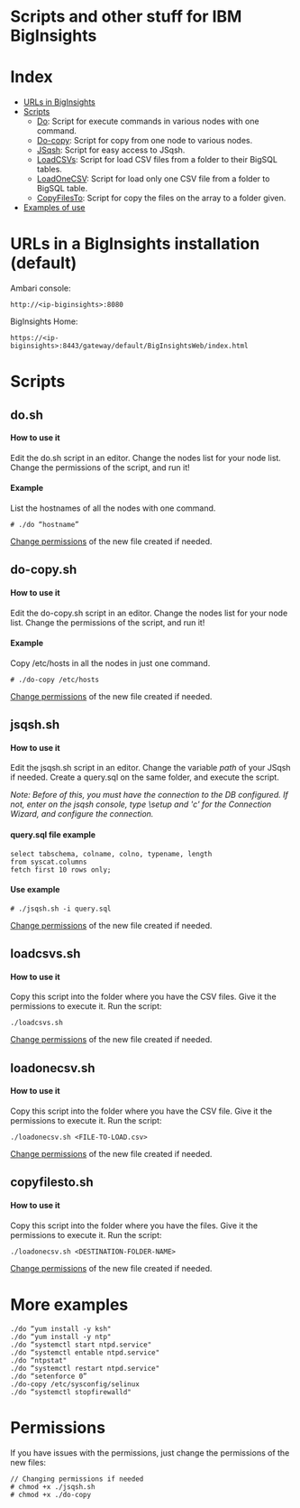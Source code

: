Scripts and other stuff for IBM BigInsights
========================================

# Index

- [URLs in BigInsights](#urls-in-a-biginsights-installation-default)
- [Scripts](#scripts)
    - [Do](#dosh): Script for execute commands in various nodes with one command.
    - [Do-copy](#do-copysh): Script for copy from one node to various nodes.
    - [JSqsh](#jsqshsh): Script for easy access to JSqsh.
    - [LoadCSVs](#loadcsvs): Script for load CSV files from a folder to their BigSQL tables.
    - [LoadOneCSV](#loadonecsv): Script for load only one CSV file from a folder to BigSQL table.
    - [CopyFilesTo](#copyfilesto): Script for copy the files on the array to a folder given.
- [Examples of use](#more-examples)


# URLs in a BigInsights installation (default)
Ambari console:
```
http://<ip-biginsights>:8080
```

BigInsights Home:
```
https://<ip-biginsights>:8443/gateway/default/BigInsightsWeb/index.html
```


# Scripts


## do.sh
#### How to use it
Edit the do.sh script in an editor. Change the nodes list for your node list. Change the permissions of the script, and run it!

#### Example
List the hostnames of all the nodes with one command.
```
# ./do “hostname”
```

[Change permissions](#permissions) of the new file created if needed.

## do-copy.sh
#### How to use it
Edit the do-copy.sh script in an editor. Change the nodes list for your node list. Change the permissions of the script, and run it!

#### Example
Copy /etc/hosts in all the nodes in just one command.
```
# ./do-copy /etc/hosts
```

[Change permissions](#permissions) of the new file created if needed.

## jsqsh.sh
#### How to use it
Edit the jsqsh.sh script in an editor. Change the variable _path_ of your JSqsh if needed. Create a query.sql on the same folder, and execute the script.

_Note: Before of this, you must have the connection to the DB configured. If not, enter on the jsqsh console, type \setup and 'c' for the Connection Wizard, and configure the connection._

#### query.sql file example
```
select tabschema, colname, colno, typename, length
from syscat.columns
fetch first 10 rows only;
```
#### Use example
```
# ./jsqsh.sh -i query.sql
```

[Change permissions](#permissions) of the new file created if needed.


## loadcsvs.sh
#### How to use it
Copy this script into the folder where you have the CSV files. Give it the permissions to execute it.
Run the script:
```
./loadcsvs.sh
```

[Change permissions](#permissions) of the new file created if needed.

## loadonecsv.sh
#### How to use it
Copy this script into the folder where you have the CSV file. Give it the permissions to execute it.
Run the script:
```
./loadonecsv.sh <FILE-TO-LOAD.csv>
```

[Change permissions](#permissions) of the new file created if needed.

## copyfilesto.sh
#### How to use it
Copy this script into the folder where you have the files. Give it the permissions to execute it.
Run the script:
```
./loadonecsv.sh <DESTINATION-FOLDER-NAME>
```

[Change permissions](#permissions) of the new file created if needed.


# More examples
```
./do “yum install -y ksh"
./do “yum install -y ntp"
./do “systemctl start ntpd.service"
./do “systemctl entable ntpd.service"
./do “ntpstat"
./do “systemctl restart ntpd.service"
./do “setenforce 0”
./do-copy /etc/sysconfig/selinux
./do “systemctl stopfirewalld"
```

# Permissions
If you have issues with the permissions, just change the permissions of the new files:
```
// Changing permissions if needed
# chmod +x ./jsqsh.sh
# chmod +x ./do-copy
```
